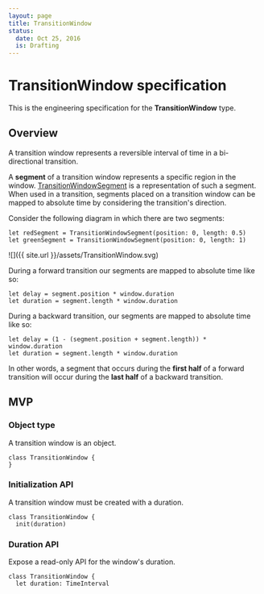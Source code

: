 ```yaml
---
layout: page
title: TransitionWindow
status:
  date: Oct 25, 2016
  is: Drafting
---
```


# TransitionWindow specification

This is the engineering specification for the **TransitionWindow** type.

## Overview

A transition window represents a reversible interval of time in a bi-directional transition.

A **segment** of a transition window represents a specific region in the window.
[TransitionWindowSegment](TransitionWindowSegment) is a representation of such a segment. When used
in a transition, segments placed on a transition window can be mapped to absolute time by
considering the transition's direction.

Consider the following diagram in which there are two segments:

```
let redSegment = TransitionWindowSegment(position: 0, length: 0.5)
let greenSegment = TransitionWindowSegment(position: 0, length: 1)
```

![]({{ site.url }}/assets/TransitionWindow.svg)

During a forward transition our segments are mapped to absolute time like so:

```
let delay = segment.position * window.duration
let duration = segment.length * window.duration
```

During a backward transition, our segments are mapped to absolute time like so:

```
let delay = (1 - (segment.position + segment.length)) * window.duration
let duration = segment.length * window.duration
```

In other words, a segment that occurs during the **first half** of a forward transition will occur
during the **last half** of a backward transition.

## MVP

### Object type

A transition window is an object.

```
class TransitionWindow {
}
```

### Initialization API

A transition window must be created with a duration.

```
class TransitionWindow {
  init(duration)
```

### Duration API

Expose a read-only API for the window's duration.

```
class TransitionWindow {
  let duration: TimeInterval
```
